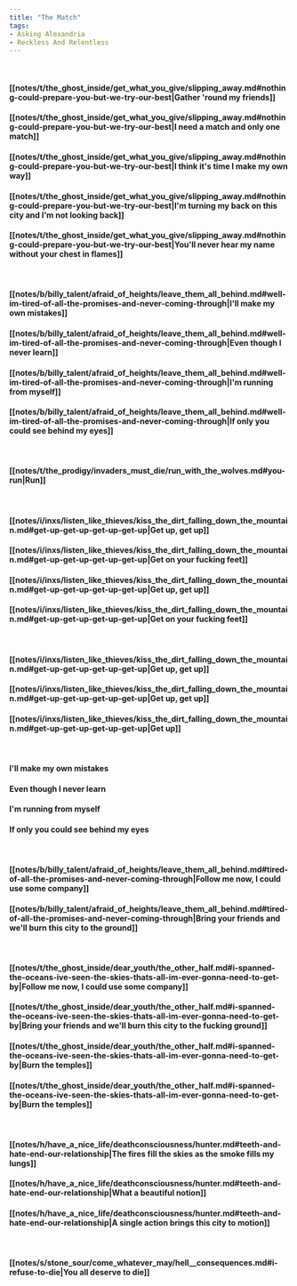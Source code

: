 ```yaml
---
title: "The Match"
tags:
- Asking Alexandria
- Reckless And Relentless
---
```

&nbsp;
#### [[notes/t/the_ghost_inside/get_what_you_give/slipping_away.md#nothing-could-prepare-you-but-we-try-our-best|Gather 'round my friends]]
#### [[notes/t/the_ghost_inside/get_what_you_give/slipping_away.md#nothing-could-prepare-you-but-we-try-our-best|I need a match and only one match]]
#### [[notes/t/the_ghost_inside/get_what_you_give/slipping_away.md#nothing-could-prepare-you-but-we-try-our-best|I think it's time I make my own way]]
#### [[notes/t/the_ghost_inside/get_what_you_give/slipping_away.md#nothing-could-prepare-you-but-we-try-our-best|I'm turning my back on this city and I'm not looking back]]
#### [[notes/t/the_ghost_inside/get_what_you_give/slipping_away.md#nothing-could-prepare-you-but-we-try-our-best|You'll never hear my name without your chest in flames]]
&nbsp;
#### [[notes/b/billy_talent/afraid_of_heights/leave_them_all_behind.md#well-im-tired-of-all-the-promises-and-never-coming-through|I'll make my own mistakes]]
#### [[notes/b/billy_talent/afraid_of_heights/leave_them_all_behind.md#well-im-tired-of-all-the-promises-and-never-coming-through|Even though I never learn]]
#### [[notes/b/billy_talent/afraid_of_heights/leave_them_all_behind.md#well-im-tired-of-all-the-promises-and-never-coming-through|I'm running from myself]]
#### [[notes/b/billy_talent/afraid_of_heights/leave_them_all_behind.md#well-im-tired-of-all-the-promises-and-never-coming-through|If only you could see behind my eyes]]
&nbsp;
#### [[notes/t/the_prodigy/invaders_must_die/run_with_the_wolves.md#you-run|Run]]
&nbsp;
#### [[notes/i/inxs/listen_like_thieves/kiss_the_dirt_falling_down_the_mountain.md#get-up-get-up-get-up-get-up|Get up, get up]]
#### [[notes/i/inxs/listen_like_thieves/kiss_the_dirt_falling_down_the_mountain.md#get-up-get-up-get-up-get-up|Get on your fucking feet]]
#### [[notes/i/inxs/listen_like_thieves/kiss_the_dirt_falling_down_the_mountain.md#get-up-get-up-get-up-get-up|Get up, get up]]
#### [[notes/i/inxs/listen_like_thieves/kiss_the_dirt_falling_down_the_mountain.md#get-up-get-up-get-up-get-up|Get on your fucking feet]]
&nbsp;
#### [[notes/i/inxs/listen_like_thieves/kiss_the_dirt_falling_down_the_mountain.md#get-up-get-up-get-up-get-up|Get up, get up]]
#### [[notes/i/inxs/listen_like_thieves/kiss_the_dirt_falling_down_the_mountain.md#get-up-get-up-get-up-get-up|Get up, get up]]
#### [[notes/i/inxs/listen_like_thieves/kiss_the_dirt_falling_down_the_mountain.md#get-up-get-up-get-up-get-up|Get up]]
&nbsp;
#### I'll make my own mistakes
#### Even though I never learn
#### I'm running from myself
#### If only you could see behind my eyes
&nbsp;
#### [[notes/b/billy_talent/afraid_of_heights/leave_them_all_behind.md#tired-of-all-the-promises-and-never-coming-through|Follow me now, I could use some company]]
#### [[notes/b/billy_talent/afraid_of_heights/leave_them_all_behind.md#tired-of-all-the-promises-and-never-coming-through|Bring your friends and we'll burn this city to the ground]]
&nbsp;
#### [[notes/t/the_ghost_inside/dear_youth/the_other_half.md#i-spanned-the-oceans-ive-seen-the-skies-thats-all-im-ever-gonna-need-to-get-by|Follow me now, I could use some company]]
#### [[notes/t/the_ghost_inside/dear_youth/the_other_half.md#i-spanned-the-oceans-ive-seen-the-skies-thats-all-im-ever-gonna-need-to-get-by|Bring your friends and we'll burn this city to the fucking ground]]
#### [[notes/t/the_ghost_inside/dear_youth/the_other_half.md#i-spanned-the-oceans-ive-seen-the-skies-thats-all-im-ever-gonna-need-to-get-by|Burn the temples]]
#### [[notes/t/the_ghost_inside/dear_youth/the_other_half.md#i-spanned-the-oceans-ive-seen-the-skies-thats-all-im-ever-gonna-need-to-get-by|Burn the temples]]
&nbsp;
#### [[notes/h/have_a_nice_life/deathconsciousness/hunter.md#teeth-and-hate-end-our-relationship|The fires fill the skies as the smoke fills my lungs]]
#### [[notes/h/have_a_nice_life/deathconsciousness/hunter.md#teeth-and-hate-end-our-relationship|What a beautiful notion]]
#### [[notes/h/have_a_nice_life/deathconsciousness/hunter.md#teeth-and-hate-end-our-relationship|A single action brings this city to motion]]
&nbsp;
#### [[notes/s/stone_sour/come_whatever_may/hell__consequences.md#i-refuse-to-die|You all deserve to die]]
